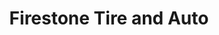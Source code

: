 ---
title: "Firestone Tire and Auto"
url: /mississauga/firestone-tire-and-auto/
shop: car repair
---